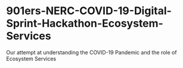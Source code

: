 # 901ers-NERC-COVID-19-Digital-Sprint-Hackathon-Ecosystem-Services
Our attempt at understanding the COVID-19 Pandemic and the role of Ecosystem Services
